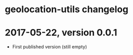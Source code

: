 # geolocation-utils changelog


# 2017-05-22, version 0.0.1

- First published version (still empty)
